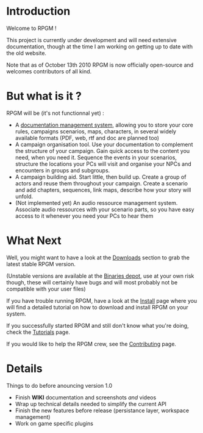 # Introduction #

Welcome to RPGM !

This project is currently under development and will need extensive documentation, though at the time I am working on getting up to date with the old website.

Note that as of October 13th 2010 RPGM is now officially open-source and welcomes contributors of all kind.

# But what is it ? #

RPGM will be (it's not functionnal yet) :
  * A [documentation management system](Library.md), allowing you to store your core rules, campaigns scenarios, maps, characters,  in several widely available formats (PDF, web, rtf and doc are planned too)
  * A campaign organisation tool. Use your documentation to complement the structure of your campaign. Gain quick access to  the content you need, when you need it. Sequence the events in your scenarios, structure the locations your PCs will visit and organise your NPCs and encounters in groups and subgroups.
  * A campaign building aid. Start little, then build up. Create a group of actors and reuse them throughout your campaign. Create a scenario and add chapters, sequences, link maps, describe how your story will unfold.
  * (Not implemented yet) An audio ressource management system. Associate audio ressources with your scenario parts, so you have easy access to it whenever you need your PCs to hear them

# What Next #

Well, you might want to have a look at the [Downloads](http://code.google.com/p/rpgmanager/downloads/list) section to grab the latest stable RPGM version.

(Unstable versions are available at the [Binaries depot](http://delegreg.fr/rpgm), use at your own risk though, these will certainly have bugs and will most probably not be compatible with your user files)

If you have trouble running RPGM, have a look at the [Install](Install.md) page where you will find a detailed tutorial on how to download and install RPGM on your system.

If you successfully started RPGM and still don't know what you're doing, check the [Tutorials](Tutorials.md) page.

If you would like to help the RPGM crew, see the [Contributing](Contributing.md) page.

# Details #

Things to do before anouncing version 1.0
  * Finish **WIKI** documentation and screenshots _and_ videos
  * Wrap up technical details needed to simplify the current API
  * Finish the new features before release (persistance layer, workspace management)
  * Work on game specific plugins
